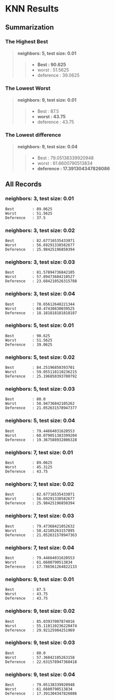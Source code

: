 # KNN Results

## Summarization

### The Highest Best

>#### neighbors: 5, test size: 0.01
>> - **Best		: 90.625**
>> - worst		: 51.5625
>> - deference	: 39.0625

### The Lowest Worst

>#### neighbors: 9, test size: 0.01
>> - Best		: 87.5
>> - **worst	: 43.75**
>> - deference	: 43.75

### The Lowest difference

>#### neighbors: 9, test size: 0.04
>> - Best			: 79.05138339920948
>> - worst			: 61.6600790513834
>> - **deference	: 17.391304347826086**

## All Records

### neighbors: 3, test size: 0.01

	Best		: 89.0625
	Worst		: 51.5625
	Deference	: 37.5
 
### neighbors: 3, test size: 0.02

	Best		: 82.67716535433071
	Worst		: 56.69291338582677
	Deference	: 25.98425196850394
 
### neighbors: 3, test size: 0.03

	Best		: 81.57894736842105
	Worst		: 57.89473684210527
	Deference	: 23.684210526315788
 
### neighbors: 3, test size: 0.04

	Best		: 78.65612648221344
	Worst		: 60.47430830039525
	Deference	: 18.181818181818187
 
### neighbors: 5, test size: 0.01

	Best		: 90.625
	Worst		: 51.5625
	Deference	: 39.0625
 
### neighbors: 5, test size: 0.02

	Best		: 84.25196850393701
	Worst		: 59.055118110236215
	Deference	: 25.196850393700792
 
### neighbors: 5, test size: 0.03

	Best		: 80.0
	Worst		: 58.94736842105262
	Deference	: 21.052631578947377
 
### neighbors: 5, test size: 0.04

	Best		: 79.44664031620553
	Worst		: 60.079051383399204
	Deference	: 19.367588932806328
 
### neighbors: 7, test size: 0.01

	Best		: 89.0625
	Worst		: 45.3125
	Deference	: 43.75
 
### neighbors: 7, test size: 0.02

	Best		: 82.67716535433071
	Worst		: 56.69291338582677
	Deference	: 25.98425196850394
 
### neighbors: 7, test size: 0.03

	Best		: 79.47368421052632
	Worst		: 58.42105263157895
	Deference	: 21.052631578947363
 
### neighbors: 7, test size: 0.04

	Best		: 79.44664031620553
	Worst		: 61.6600790513834
	Deference	: 17.786561264822133
 
### neighbors: 9, test size: 0.01

	Best		: 87.5
	Worst		: 43.75
	Deference	: 43.75
 
### neighbors: 9, test size: 0.02

	Best		: 85.03937007874016
	Worst		: 55.118110236220474
	Deference	: 29.92125984251969
 
### neighbors: 9, test size: 0.03

	Best		: 80.0
	Worst		: 57.36842105263158
	Deference	: 22.631578947368418
 
### neighbors: 9, test size: 0.04

	Best		: 79.05138339920948
	Worst		: 61.6600790513834
	Deference	: 17.391304347826086
 